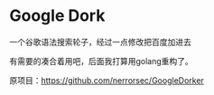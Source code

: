 # Google Dork

一个谷歌语法搜索轮子，经过一点修改把百度加进去

有需要的凑合着用吧，后面我打算用golang重构了。

原项目：https://github.com/nerrorsec/GoogleDorker


